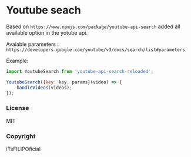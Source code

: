 # Youtube seach

Based on `https://www.npmjs.com/package/youtube-api-search` added all available option in the yotube api.

Avaiable parameters : `https://developers.google.com/youtube/v3/docs/search/list#parameters`


Example: 
```javascript
import YoutubeSearch from 'youtube-api-search-reloaded';

YoutubeSearch({key: key, params}(video) => {
    handleVideos(videos);
});

```


### License
MIT

### Copyright

iTsFILIPOficial